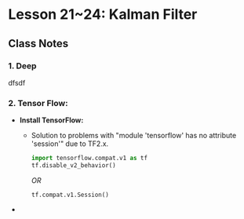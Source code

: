 # Lesson 21~24: Kalman Filter

## Class Notes

### 1. Deep 

dfsdf

### 2. Tensor Flow:

- **Install TensorFlow:**

  - Solution to problems with "module 'tensorflow' has no attribute 'session'" due to TF2.x.

    ```python
    import tensorflow.compat.v1 as tf
    tf.disable_v2_behavior()
    ```

    *OR*

    `tf.compat.v1.Session()`

-
